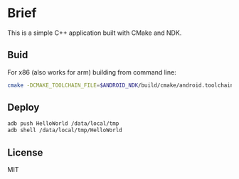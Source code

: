 # Brief #

This is a simple C++ application built with CMake and NDK.

## Buid ##

For x86 (also works for arm) building from command line:

``` bash
cmake -DCMAKE_TOOLCHAIN_FILE=$ANDROID_NDK/build/cmake/android.toolchain.cmake -DANDROID_ABI=x86
```

## Deploy ##

``` bash
adb push HelloWorld /data/local/tmp
adb shell /data/local/tmp/HelloWorld
```

## License ##

MIT
